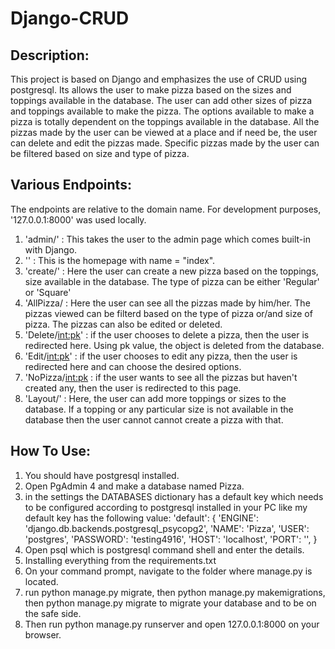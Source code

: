 # Django-CRUD

## Description:
This project is based on Django and emphasizes the use of CRUD using postgresql. Its allows the user to make pizza based on the sizes and toppings available in the database.
The user can add other sizes of pizza and toppings available to make the pizza. The options available to make a pizza is totally dependent on the toppings available in the 
database. All the pizzas made by the user can be viewed at a place and if need be, the user can delete and edit the pizzas made. Specific pizzas made by the user can 
be filtered based on size and type of pizza.

## Various Endpoints:
The endpoints are relative to the domain name. For development purposes, '127.0.0.1:8000' was used locally.
1. 'admin/' : This takes the user to the admin page which comes built-in with Django.
2. '' : This is the homepage with name = "index". 
3. 'create/' : Here the user can create a new pizza based on the toppings, size available in the database. The type of pizza can be either 'Regular' or 'Square'
4. 'AllPizza/ : Here the user can see all the pizzas made by him/her. The pizzas viewed can be filterd based on the type of pizza or/and size of pizza. The pizzas
                can also be edited or deleted.
5. 'Delete/<int:pk>' : if the user chooses to delete a pizza, then the user is redirected here. Using pk value, the object is deleted from the database.
6. 'Edit/<int:pk>' : if the user chooses to edit any pizza, then the user is redirected here and can choose the desired options. 
7. 'NoPizza/<int:pk> : if the user wants to see all the pizzas but haven't created any, then the user is redirected to this page. 
8. 'Layout/' : Here, the user can add more toppings or sizes to the database. If a topping or any particular size is not available in the database then the user cannot 
               cannot create a pizza with that.
               
## How To Use:
1. You should have postgresql installed.
2. Open PgAdmin 4 and make a database named Pizza.
3. in the settings the DATABASES dictionary has a default key which needs to be configured according to postgresql installed in your PC like my default key has the following value:
'default': {
        'ENGINE': 'django.db.backends.postgresql_psycopg2',
        'NAME': 'Pizza',
        'USER': 'postgres',
        'PASSWORD': 'testing4916',
        'HOST': 'localhost',
        'PORT': '',
    }
4. Open psql which is postgresql command shell and enter the details.
5. Installing everything from the requirements.txt
6. On your command prompt, navigate to the folder where manage.py is located.
7. run python manage.py migrate, then python manage.py makemigrations, then python manage.py migrate to migrate your database and to be on the safe side.
8. Then run python manage.py runserver and open 127.0.0.1:8000 on your browser.
